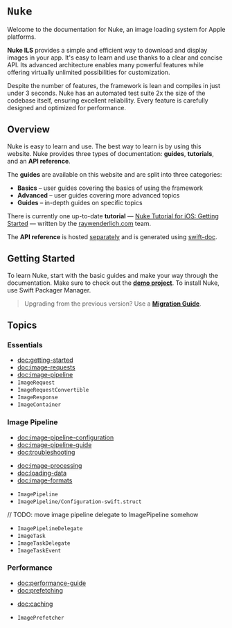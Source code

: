 # ``Nuke``

Welcome to the documentation for Nuke, an image loading system for Apple platforms.

**Nuke ILS** provides a simple and efficient way to download and display images in your app. It's easy to learn and use thanks to a clear and concise API. Its advanced architecture enables many powerful features while offering virtually unlimited possibilities for customization.

Despite the number of features, the framework is lean and compiles in just under 3 seconds. Nuke has an automated test suite 2x the size of the codebase itself, ensuring excellent reliability. Every feature is carefully designed and optimized for performance.

## Overview

Nuke is easy to learn and use. The best way to learn is by using this website. Nuke provides three types of documentation: **guides**, **tutorials**, and an **API reference**.

The **guides** are available on this website and are split into three categories:

- **Basics** – user guides covering the basics of using the framework
- **Advanced** – user guides covering more advanced topics
- **Guides** – in-depth guides on specific topics

There is currently one up-to-date **tutorial** — [Nuke Tutorial for iOS: Getting Started](https://www.raywenderlich.com/11070743-nuke-tutorial-for-ios-getting-started) — written by the [raywenderlich.com](https://www.raywenderlich.com) team.

The **API reference** is hosted [separately](https://kean-org.github.io/docs/nuke/reference/10.2.0/) and is generated using [swift-doc](https://github.com/SwiftDocOrg/swift-doc).

## Getting Started

To learn Nuke, start with the basic guides and make your way through the documentation. Make sure to check out the [**demo project**](https://github.com/kean/NukeDemo). To install Nuke, use Swift Packager Manager.

> Upgrading from the previous version? Use a [**Migration Guide**](https://github.com/kean/Nuke/blob/10.0.0/Documentation/Migrations).

## Topics

### Essentials

- <doc:getting-started>
- <doc:image-requests>
- <doc:image-pipeline>
- ``ImageRequest``
- ``ImageRequestConvertible``
- ``ImageResponse``
- ``ImageContainer``

### Image Pipeline

<!--Articles-->
- <doc:image-pipeline-configuration>
- <doc:image-pipeline-guide>
- <doc:troubleshooting>

<!--Collections-->
- <doc:image-processing>
- <doc:loading-data>
- <doc:image-formats>

<!--Symbols-->
- ``ImagePipeline``
- ``ImagePipeline/Configuration-swift.struct``

// TODO: move image pipeline delegate to ImagePipeline somehow

- ``ImagePipelineDelegate``
- ``ImageTask``
- ``ImageTaskDelegate``
- ``ImageTaskEvent``

### Performance

<!--Articles-->
- <doc:performance-guide>
- <doc:prefetching>

<!--Collections-->
- <doc:caching>

<!--Symbols-->
- ``ImagePrefetcher``
